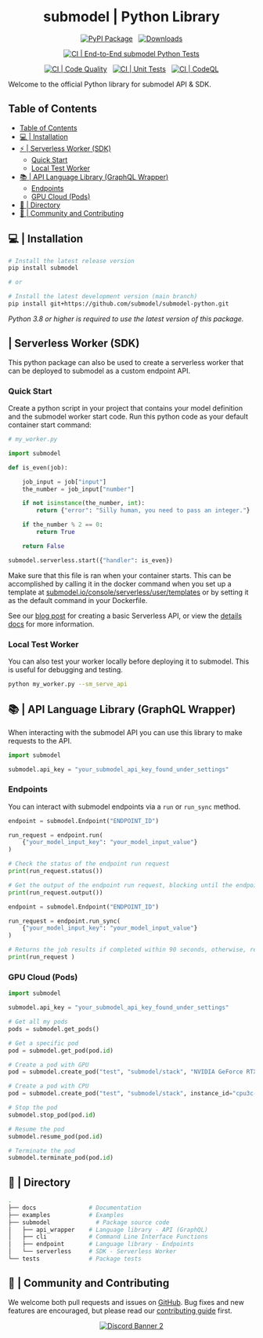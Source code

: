 <div align="center">
<h1>submodel | Python Library </h1>

[![PyPI Package](https://badge.fury.io/py/submodel.svg)](https://badge.fury.io/py/submodel)
&nbsp;
[![Downloads](https://static.pepy.tech/personalized-badge/submodel?period=total&units=international_system&left_color=grey&right_color=blue&left_text=Downloads)](https://pepy.tech/project/submodel)

[![CI | End-to-End submodel Python Tests](https://github.com/submodel/submodel-python/actions/workflows/CI-e2e.yml/badge.svg)](https://github.com/submodel/submodel-python/actions/workflows/CI-e2e.yml)

[![CI | Code Quality](https://github.com/submodel/submodel-python/actions/workflows/CI-pylint.yml/badge.svg)](https://github.com/submodel/submodel-python/actions/workflows/CI-pylint.yml)
&nbsp;
[![CI | Unit Tests](https://github.com/submodel/submodel-python/actions/workflows/CI-pytests.yml/badge.svg)](https://github.com/submodel/submodel-python/actions/workflows/CI-pytests.yml)
&nbsp;
[![CI | CodeQL](https://github.com/submodel/submodel-python/actions/workflows/CI-codeql.yml/badge.svg)](https://github.com/submodel/submodel-python/actions/workflows/CI-codeql.yml)

</div>

Welcome to the official Python library for submodel API &amp; SDK.

## Table of Contents

- [Table of Contents](#table-of-contents)
- [💻 | Installation](#--installation)
- [⚡ | Serverless Worker (SDK)](#--serverless-worker-sdk)
  - [Quick Start](#quick-start)
  - [Local Test Worker](#local-test-worker)
- [📚 | API Language Library (GraphQL Wrapper)](#--api-language-library-graphql-wrapper)
  - [Endpoints](#endpoints)
  - [GPU Cloud (Pods)](#gpu-cloud-pods)
- [📁 | Directory](#--directory)
- [🤝 | Community and Contributing](#--community-and-contributing)

## 💻 | Installation

```bash
# Install the latest release version
pip install submodel

# or

# Install the latest development version (main branch)
pip install git+https://github.com/submodel/submodel-python.git
```

*Python 3.8 or higher is required to use the latest version of this package.*

## | Serverless Worker (SDK)

This python package can also be used to create a serverless worker that can be deployed to submodel as a custom endpoint API.

### Quick Start

Create a python script in your project that contains your model definition and the submodel worker start code. Run this python code as your default container start command:

```python
# my_worker.py

import submodel

def is_even(job):

    job_input = job["input"]
    the_number = job_input["number"]

    if not isinstance(the_number, int):
        return {"error": "Silly human, you need to pass an integer."}

    if the_number % 2 == 0:
        return True

    return False

submodel.serverless.start({"handler": is_even})
```

Make sure that this file is ran when your container starts. This can be accomplished by calling it in the docker command when you set up a template at [submodel.io/console/serverless/user/templates](https://www.submodel.io/console/serverless/user/templates) or by setting it as the default command in your Dockerfile.

See our [blog post](https://www.submodel.io/blog/serverless-create-a-basic-api) for creating a basic Serverless API, or view the [details docs](https://docs.submodel.io/serverless-ai/custom-apis) for more information.

### Local Test Worker

You can also test your worker locally before deploying it to submodel. This is useful for debugging and testing.

```bash
python my_worker.py --sm_serve_api
```

## 📚 | API Language Library (GraphQL Wrapper)

When interacting with the submodel API you can use this library to make requests to the API.

```python
import submodel

submodel.api_key = "your_submodel_api_key_found_under_settings"
```

### Endpoints

You can interact with submodel endpoints via a `run` or `run_sync` method.

```python
endpoint = submodel.Endpoint("ENDPOINT_ID")

run_request = endpoint.run(
    {"your_model_input_key": "your_model_input_value"}
)

# Check the status of the endpoint run request
print(run_request.status())

# Get the output of the endpoint run request, blocking until the endpoint run is complete.
print(run_request.output())
```

```python
endpoint = submodel.Endpoint("ENDPOINT_ID")

run_request = endpoint.run_sync(
    {"your_model_input_key": "your_model_input_value"}
)

# Returns the job results if completed within 90 seconds, otherwise, returns the job status.
print(run_request )
```

### GPU Cloud (Pods)

```python
import submodel

submodel.api_key = "your_submodel_api_key_found_under_settings"

# Get all my pods
pods = submodel.get_pods()

# Get a specific pod
pod = submodel.get_pod(pod.id)

# Create a pod with GPU
pod = submodel.create_pod("test", "submodel/stack", "NVIDIA GeForce RTX 3070")

# Create a pod with CPU
pod = submodel.create_pod("test", "submodel/stack", instance_id="cpu3c-2-4")

# Stop the pod
submodel.stop_pod(pod.id)

# Resume the pod
submodel.resume_pod(pod.id)

# Terminate the pod
submodel.terminate_pod(pod.id)
```

## 📁 | Directory

```BASH
.
├── docs               # Documentation
├── examples           # Examples
├── submodel             # Package source code
│   ├── api_wrapper    # Language library - API (GraphQL)
│   ├── cli            # Command Line Interface Functions
│   ├── endpoint       # Language library - Endpoints
│   └── serverless     # SDK - Serverless Worker
└── tests              # Package tests
```

## 🤝 | Community and Contributing

We welcome both pull requests and issues on [GitHub](https://github.com/submodel/submodel-python). Bug fixes and new features are encouraged, but please read our [contributing guide](CONTRIBUTING.md) first.

<div align="center">

<a target="_blank" href="https://discord.gg/mXEXA3MSwD">![Discord Banner 2](https://discordapp.com/api/guilds/1340209190425333815/widget.png?style=banner2)</a>

</div>
